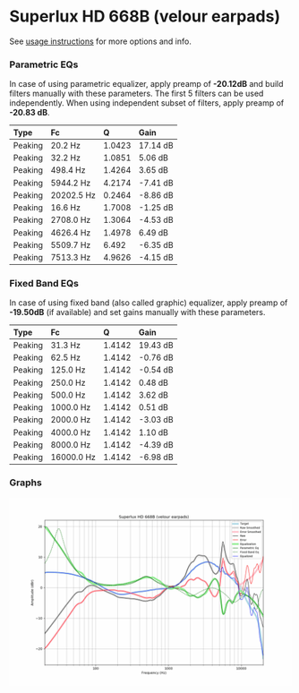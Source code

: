 # Superlux HD 668B (velour earpads)
See [usage instructions](https://github.com/jaakkopasanen/AutoEq#usage) for more options and info.

### Parametric EQs
In case of using parametric equalizer, apply preamp of **-20.12dB** and build filters manually
with these parameters. The first 5 filters can be used independently.
When using independent subset of filters, apply preamp of **-20.83 dB**.

| Type    | Fc         |      Q | Gain     |
|:--------|:-----------|:-------|:---------|
| Peaking | 20.2 Hz    | 1.0423 | 17.14 dB |
| Peaking | 32.2 Hz    | 1.0851 | 5.06 dB  |
| Peaking | 498.4 Hz   | 1.4264 | 3.65 dB  |
| Peaking | 5944.2 Hz  | 4.2174 | -7.41 dB |
| Peaking | 20202.5 Hz | 0.2464 | -8.86 dB |
| Peaking | 16.6 Hz    | 1.7008 | -1.25 dB |
| Peaking | 2708.0 Hz  | 1.3064 | -4.53 dB |
| Peaking | 4626.4 Hz  | 1.4978 | 6.49 dB  |
| Peaking | 5509.7 Hz  | 6.492  | -6.35 dB |
| Peaking | 7513.3 Hz  | 4.9626 | -4.15 dB |

### Fixed Band EQs
In case of using fixed band (also called graphic) equalizer, apply preamp of **-19.50dB**
(if available) and set gains manually with these parameters.

| Type    | Fc         |      Q | Gain     |
|:--------|:-----------|:-------|:---------|
| Peaking | 31.3 Hz    | 1.4142 | 19.43 dB |
| Peaking | 62.5 Hz    | 1.4142 | -0.76 dB |
| Peaking | 125.0 Hz   | 1.4142 | -0.54 dB |
| Peaking | 250.0 Hz   | 1.4142 | 0.48 dB  |
| Peaking | 500.0 Hz   | 1.4142 | 3.62 dB  |
| Peaking | 1000.0 Hz  | 1.4142 | 0.51 dB  |
| Peaking | 2000.0 Hz  | 1.4142 | -3.03 dB |
| Peaking | 4000.0 Hz  | 1.4142 | 1.10 dB  |
| Peaking | 8000.0 Hz  | 1.4142 | -4.39 dB |
| Peaking | 16000.0 Hz | 1.4142 | -6.98 dB |

### Graphs
![](./Superlux%20HD%20668B%20(velour%20earpads).png)